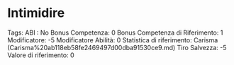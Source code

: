 # Intimidire

Tags: ABI
: No
Bonus Competenza: 0
Bonus Competenza di Riferimento: 1
Modificatore: -5
Modificatore  Abilità: 0
Statistica di riferimento: Carisma (Carisma%20ab118eb58fe2469497d00dba91530ce9.md)
Tiro Salvezza: -5
Valore di riferimento: 0